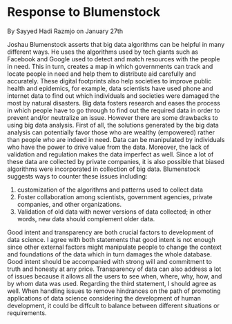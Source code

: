 # Response to Blumenstock
By Sayyed Hadi Razmjo on 
January 27th

Joshau Blumenstock asserts that big data algorithms can be helpful in many different ways. He uses the algorithms used by tech giants such as Facebook and Google used to detect and match resources with the people in need. This in turn, creates a map in which governments can track and locate people in need and help them to distribute aid carefully and accurately. These digital footprints also help societies to improve public health and epidemics, for example, data scientists have used phone and internet data to find out which individuals and societies were damaged the most by natural disasters. Big data fosters research and eases the process in which people have to go through to find out the required data in order to prevent and/or neutralize an issue. 
However there are some drawbacks to using big data analysis. First of all, the solutions generated by the big data analysis can potentially favor those who are wealthy (empowered) rather than people who are indeed in need. Data can be manipulated by individuals who have the power to drive value from the data. Moreover, the lack of validation and regulation makes the data imperfect as well. Since a lot of these data are collected by private companies, it is also possible that biased algorithms were incorporated in collection of big data. 
Blumenstock suggests ways to counter these issues including:
1. customization of the algorithms and patterns used to collect data
2. Foster collaboration among scientists, government agencies, private companies, and other organizations. 
3. Validation of old data with newer versions of data collected; in other words, new data should complement older data. 

Good intent and transparency are both crucial factors to development of data science. I agree with both statements that good intent is not enough since other external factors might manipulate people to change the context and foundations of the data which in turn damages the whole database. Good intent should be accompanied with strong will and commitment to truth and honesty at any price. Transparency of data can also address a lot of issues because it allows all the users to see when, where, why, how, and by whom data was used. Regarding the third statement, I should agree as well. When handling issues to remove hindrances on the path of promoting applications of data science considering the development of human development, it could be diffcult to balance between different situations or requirements. 
